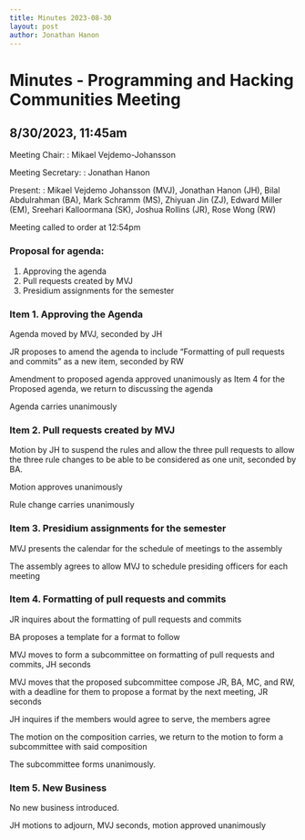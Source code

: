 ```yaml
---
title: Minutes 2023-08-30
layout: post
author: Jonathan Hanon
---
```


# Minutes - Programming and Hacking Communities Meeting

## 8/30/2023, 11:45am

Meeting Chair:
: Mikael Vejdemo-Johansson 

Meeting Secretary:
: Jonathan Hanon

Present: 
: Mikael Vejdemo Johansson (MVJ), Jonathan Hanon (JH), Bilal Abdulrahman (BA), Mark Schramm (MS), Zhiyuan Jin (ZJ), Edward Miller (EM), Sreehari Kalloormana (SK), Joshua Rollins (JR), Rose Wong (RW)

Meeting called to order at 12:54pm

### Proposal for agenda:

1. Approving the agenda
2. Pull requests created by MVJ
3. Presidium assignments for the semester

### Item 1. Approving the Agenda

Agenda moved by MVJ, seconded by JH

JR proposes to amend the agenda to include “Formatting of pull requests and commits” as a new item, seconded by RW

Amendment to proposed agenda approved unanimously as Item 4 for the Proposed agenda, we return to discussing the agenda

Agenda carries unanimously

### Item 2. Pull requests created by MVJ

Motion by JH to suspend the rules and allow the three pull requests to allow the three rule changes to be able to be considered as one unit, seconded by BA.

Motion approves unanimously

Rule change carries unanimously

### Item 3. Presidium assignments for the semester

MVJ presents the calendar for the schedule of meetings to the assembly

The assembly agrees to allow MVJ to schedule presiding officers for each meeting

### Item 4. Formatting of pull requests and commits

JR inquires about the formatting of pull requests and commits

BA proposes a template for a format to follow

MVJ moves to form a subcommittee on formatting of pull requests and commits, JH seconds

MVJ moves that the proposed subcommittee compose JR, BA, MC, and RW, with a deadline for them to propose a format by the next meeting, JR seconds

JH inquires if the members would agree to serve, the members agree

The motion on the composition carries, we return to the motion to form a subcommittee with said composition

The subcommittee forms unanimously.

### Item 5. New Business

No new business introduced.

JH motions to adjourn, MVJ seconds, motion approved unanimously
